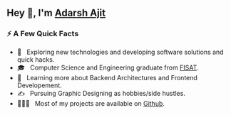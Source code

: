 <h2>Hey 👋, I'm <a href="https://adarshajit.netlify.app/">Adarsh Ajit</a></h2>
<div align="left"> 
  <h3>⚡️ A Few Quick Facts</h3>

- 🤔 &nbsp; Exploring new technologies and developing software solutions and quick hacks.
- 🎓 &nbsp; Computer Science and Engineering graduate from <a href="https://www.fisat.ac.in/">FISAT</a>.
- 🌱 &nbsp; Learning more about Backend Architectures and Frontend Developement.
- ✍️ &nbsp; Pursuing Graphic Designing as hobbies/side hustles.
- 👨🏻‍💻 &nbsp; Most of my projects are available on <a href="https://github.com/adarshajit">Github</a>.</li>
</div>
